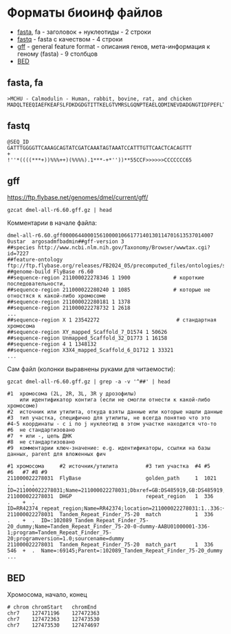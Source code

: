 # Форматы биоинф файлов

- [fasta](https://en.wikipedia.org/wiki/FASTA_format), fa - заголовок + нуклеотиды - 2 строки
- [fastq](https://en.wikipedia.org/wiki/FASTQ_format) - fasta с качеством - 4 строки
- [gff](https://en.wikipedia.org/wiki/General_feature_format) - general feature format - описания генов, мета-информация к геному (fasta) - 9 столбцов
- [BED](https://en.wikipedia.org/wiki/BED_(file_format))

## fasta, fa
```
>MCHU - Calmodulin - Human, rabbit, bovine, rat, and chicken
MADQLTEEQIAEFKEAFSLFDKDGDGTITTKELGTVMRSLGQNPTEAELQDMINEVDADGNGTIDFPEFLTMMARKMKDTDSEEEIREAFRVFDKDGNGYISAAELRHVMTNLGEKLTDEEVDEMIREADIDGDGQVNYEEFVQMMTAK*
```

## fastq
```
@SEQ_ID
GATTTGGGGTTCAAAGCAGTATCGATCAAATAGTAAATCCATTTGTTCAACTCACAGTTT
+
!''*((((***+))%%%++)(%%%%).1***-+*''))**55CCF>>>>>>CCCCCCC65
```

## gff
https://ftp.flybase.net/genomes/dmel/current/gff/

```
gzcat dmel-all-r6.60.gff.gz | head
```

Комментарии в начале файла:
```
dmel-all-r6.60.gff0000644000156100001066177140130114701613537014007 0ustar  argosadmfbadmin##gff-version 3
##species http://www.ncbi.nlm.nih.gov/Taxonomy/Browser/wwwtax.cgi?id=7227
##feature-ontology ftp://ftp.flybase.org/releases/FB2024_05/precomputed_files/ontologies/so.obo.gz
##genome-build FlyBase r6.60
##sequence-region 211000022278346 1 1900              # короткие последовательности,
##sequence-region 211000022280240 1 1085              # которые не отностяся к какой-либо хромосоме
##sequence-region 211000022280181 1 1378
##sequence-region 211000022278732 1 2618
...
##sequence-region X 1 23542272                         # стандартная хромосома
##sequence-region XY_mapped_Scaffold_7_D1574 1 50626
##sequence-region Unmapped_Scaffold_32_D1773 1 16158
##sequence-region 4 1 1348132
##sequence-region X3X4_mapped_Scaffold_6_D1712 1 33321
...
```

Сам файл (колонки выравнены руками для читаемости):

```
gzcat dmel-all-r6.60.gff.gz | grep -a -v '^##' | head
```

```
#1  хромосома (2L, 2R, 3L, 3R у дрозофилы)
    или идентификатор контига (если не смогли отнести к какой-либо хромосоме)
#2  источник или утилита, откуда взяты данные или которые нашли данные
#3  тип участка, специфично для утилиты, не всегда понятно что это
#4-5 координаты - с i по j нуклеотид в этом участке находится что-то
#6  не стандартизовано
#7  + или -, цепь ДНК
#8  не стандартизовано
#9  комментарии ключ-значение: e.g. идентификаторы, ссылки на базы данных, parent для вложенных фич

#1 хромосома     #2 источник/утилита         #3 тип участка  #4 #5    #6   #7 #8 #9
211000022278031  FlyBase                     golden_path     1  1021  .	   .  .  ID=211000022278031;Name=211000022278031;Dbxref=GB:DS485919,GB:DS485919,REFSEQ:NW_001847208
211000022278031  DHGP                        repeat_region   1  336   .	   +  .  ID=RR42374_repeat_region;Name=RR42374;location=211000022278031:1..336:+
211000022278031  Tandem_Repeat_Finder_75-20  match           1  336   .	   +  .  ID=:102089_Tandem_Repeat_Finder_75-20_dummy;Name=Tandem_Repeat_Finder_75-20-0-dummy-AABU01000001-336-1;program=Tandem_Repeat_Finder_75-20;programversion=1.0;sourcename=dummy
211000022278031  Tandem_Repeat_Finder_75-20  match_part      1  336   546  +  .  Name=:69145;Parent=:102089_Tandem_Repeat_Finder_75-20_dummy
...
```

## BED
Хромосома, начало, конец

```
# chrom chromStart   chromEnd
chr7    127471196    127472363
chr7    127472363    127473530
chr7    127473530    127474697
```
